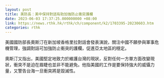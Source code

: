```yaml
---
layout: post
title: 美防長：美中保持對話有助加強防止衝突護欄
date: 2023-06-03 17:37:25.000000000 +08:00
link: https://news.rthk.hk/rthk/ch/component/k2/1703395-20230603.htm
categories: rthk
---
```


美國國防部長奧斯汀在新加坡香格里拉對話會發表演說，關注中國不願參與軍事危機管理，強調對話可加強防止衝突的護欄，促進亞太地區的穩定。 

奧斯汀又指出，美國堅定地致力於維護台灣的現狀，反對任何一方單方面改變現狀，衝突不是迫在眉睫也並非不能避免。他指美國的工作是要保持強大的威懾力量，又警告台海一旦衝突將是毀滅性。
